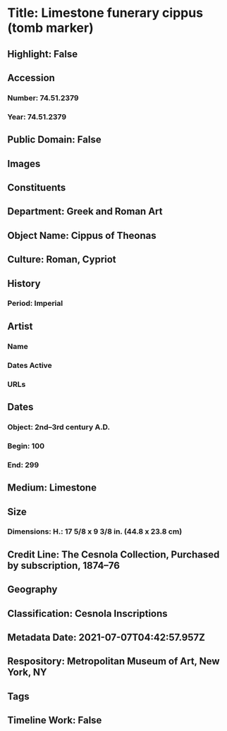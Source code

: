 # Title: Limestone funerary cippus (tomb marker)
## Highlight: False
## Accession
### Number: 74.51.2379
### Year: 74.51.2379
## Public Domain: False
## Images
## Constituents
## Department: Greek and Roman Art
## Object Name: Cippus of Theonas
## Culture: Roman, Cypriot
## History
### Period: Imperial
## Artist
### Name
### Dates Active
### URLs
## Dates
### Object: 2nd–3rd century A.D.
### Begin: 100
### End: 299
## Medium: Limestone
## Size
### Dimensions: H.: 17 5/8 x 9 3/8 in. (44.8 x 23.8 cm)
## Credit Line: The Cesnola Collection, Purchased by subscription, 1874–76
## Geography
## Classification: Cesnola Inscriptions
## Metadata Date: 2021-07-07T04:42:57.957Z
## Respository: Metropolitan Museum of Art, New York, NY
## Tags
## Timeline Work: False
